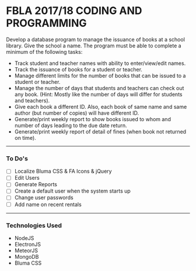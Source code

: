 # FBLA 2017/18 CODING AND PROGRAMMING

Develop a database program to manage the issuance of books at a school library.  Give the school a name.  The program must be able to complete a minimum of the following tasks:

- Track student and teacher names with ability to enter/view/edit names.
- Track the issuance of books for a student or teacher.
- Manage different limits for the number of books that can be issued to a student or teacher.
- Manage the number of days that students and teachers can check out any book. (Hint:  Mostly like the number of days will differ for students and teachers).
- Give each book a different ID. Also, each book of same name and same author (but number of copies) will have different ID.
- Generate/print weekly report to show books issued to whom and number of days leading to the due date return.
- Generate/print weekly report of detail of fines (when book not returned on time).


---

### To Do's
- [ ] Localize Bluma CSS & FA Icons & jQuery
- [ ] Edit Users
- [ ] Generate Reports
- [ ] Create a default user when the system starts up
- [ ] Change user passwords
- [ ] Add name on recent rentals

---

### Technologies Used

- NodeJS
- ElectronJS
- MeteorJS
- MongoDB
- Bluma CSS
